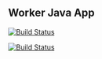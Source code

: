 ## Worker Java App

  
[![Build Status](http://3.237.252.22:8080/buildStatus/icon?job=instavote%2Fworker-build)](http://3.237.252.22:8080/job/instavote/job/worker-build/)

[![Build Status](http://3.237.252.22:8080/buildStatus/icon?job=instavote%2Fworker-tes&subject=UnitTest)](http://3.237.252.22:8080/job/instavote/job/worker-tes/)
  
